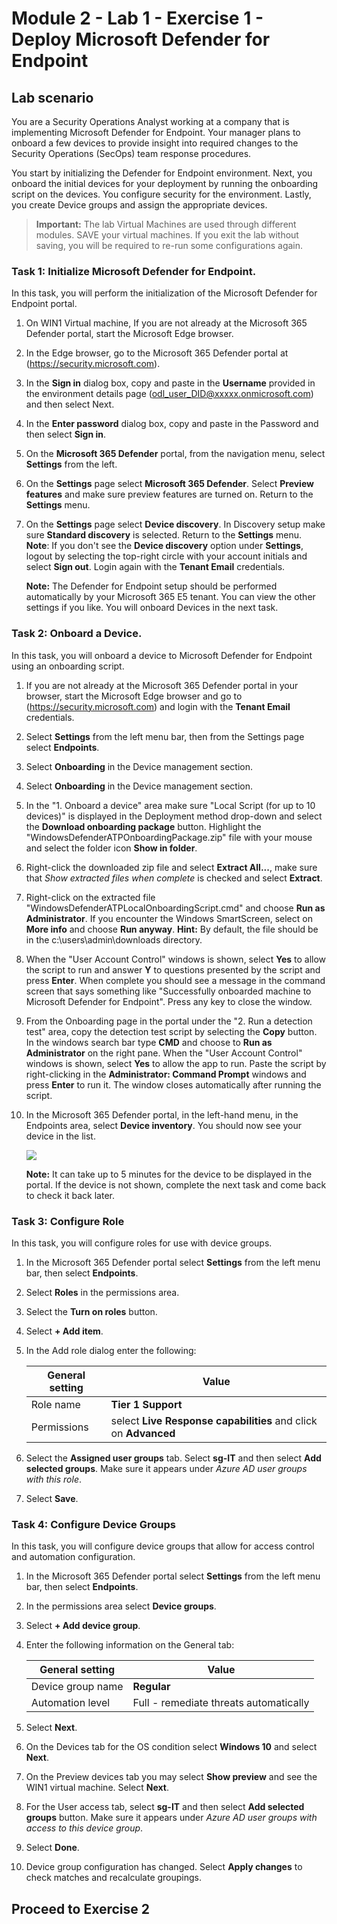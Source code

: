 # Module 2 - Lab 1 - Exercise 1 - Deploy Microsoft Defender for Endpoint

## Lab scenario

You are a Security Operations Analyst working at a company that is implementing Microsoft Defender for Endpoint. Your manager plans to onboard a few devices to provide insight into required changes to the Security Operations (SecOps) team response procedures.

You start by initializing the Defender for Endpoint environment. Next, you onboard the initial devices for your deployment by running the onboarding script on the devices. You configure security for the environment. Lastly, you create Device groups and assign the appropriate devices.

>**Important:**  The lab Virtual Machines are used through different modules. SAVE your virtual machines. If you exit the lab without saving, you will be required to re-run some configurations again.


### Task 1: Initialize Microsoft Defender for Endpoint.

In this task, you will perform the initialization of the Microsoft Defender for Endpoint portal.

1. On WIN1 Virtual machine, If you are not already at the Microsoft 365 Defender portal, start the Microsoft Edge browser.

1. In the Edge browser, go to the Microsoft 365 Defender portal at (https://security.microsoft.com).

1. In the **Sign in** dialog box, copy and paste in the **Username** provided in the environment details page (odl_user_DID@xxxxx.onmicrosoft.com) and then select Next.

1. In the **Enter password** dialog box, copy and paste in the Password and then select **Sign in**.

1. On the **Microsoft 365 Defender** portal, from the navigation menu, select **Settings** from the left.

1. On the **Settings** page select **Microsoft 365 Defender**.  Select **Preview features** and make sure preview features are turned on. Return to the **Settings** menu.

1. On the **Settings** page select **Device discovery**.  In Discovery setup make sure **Standard discovery** is selected.  Return to the **Settings** menu. **Note**: If you don't see the **Device discovery** option under **Settings**, logout by selecting the top-right circle with your account initials and select **Sign out**. Login again with the **Tenant Email** credentials.

	**Note:** The Defender for Endpoint setup should be performed automatically by your Microsoft 365 E5 tenant.  You can view the other settings if you like.  You will onboard Devices in the next task.  

### Task 2: Onboard a Device.

In this task, you will onboard a device to Microsoft Defender for Endpoint using an onboarding script.

1. If you are not already at the Microsoft 365 Defender portal in your browser, start the Microsoft Edge browser and go to (https://security.microsoft.com) and login with the **Tenant Email** credentials.

1. Select **Settings** from the left menu bar, then from the Settings page select **Endpoints**.

1. Select **Onboarding** in the Device management section.

1. Select **Onboarding** in the Device management section.

1. In the "1. Onboard a device" area make sure "Local Script (for up to 10 devices)" is displayed in the Deployment method drop-down and select the **Download onboarding package** button. Highlight the "WindowsDefenderATPOnboardingPackage.zip" file with your mouse and select the folder icon **Show in folder**.

1. Right-click the downloaded zip file and select **Extract All...**, make sure that *Show extracted files when complete* is checked and select **Extract**.

1. Right-click on the extracted file "WindowsDefenderATPLocalOnboardingScript.cmd" and choose **Run as Administrator**.  If you encounter the Windows SmartScreen, select on **More info** and choose **Run anyway**. **Hint:** By default, the file should be in the c:\users\admin\downloads directory.
    
1. When the "User Account Control" windows is shown, select **Yes** to allow the script to run and answer **Y** to questions presented by the script and press **Enter**. When complete you should see a message in the command screen that says something like "Successfully onboarded machine to Microsoft Defender for Endpoint". Press any key to close the window.

1. From the Onboarding page in the portal under the "2. Run a detection test" area, copy the detection test script by selecting the **Copy** button.  In the windows search bar type **CMD** and choose to **Run as Administrator** on the right pane. When the "User Account Control" windows is shown, select **Yes** to allow the app to run. Paste the script by right-clicking in the **Administrator: Command Prompt** windows and press **Enter** to run it. The window closes automatically after running the script.

1. In the Microsoft 365 Defender portal, in the left-hand menu, in the Endpoints area, select **Device inventory**. You should now see your device in the list.

	![](../Media/s6.png)


	**Note:** It can take up to 5 minutes for the device to be displayed in the portal. If the device is not shown, complete the next task and come back to check it back later.


### Task 3: Configure Role

In this task, you will configure roles for use with device groups.

1. In the Microsoft 365 Defender portal select **Settings** from the left menu bar, then select **Endpoints**. 

1. Select **Roles** in the permissions area.

1. Select the **Turn on roles** button.

1. Select **+ Add item**.

1. In the Add role dialog enter the following:

    |General setting|Value|
    |---|---|
    |Role name|**Tier 1 Support**|
    |Permissions|select **Live Response capabilities** and click on **Advanced**|

1. Select the **Assigned user groups** tab. Select **sg-IT** and then select **Add selected groups**. Make sure it appears under *Azure AD user groups with this role*.

1. Select **Save**.


### Task 4: Configure Device Groups

In this task, you will configure device groups that allow for access control and automation configuration.

1. In the Microsoft 365 Defender portal select **Settings** from the left menu bar, then select **Endpoints**. 

1. In the permissions area select **Device groups**.

1. Select **+ Add device group**.

1. Enter the following information on the General tab:

    |General setting|Value|
    |---|---|
    |Device group name|**Regular**|
    |Automation level|Full - remediate threats automatically|

1. Select **Next**.

1. On the Devices tab for the OS condition select **Windows 10** and select **Next**.

1. On the Preview devices tab you may select **Show preview** and see the WIN1 virtual machine.  Select **Next**.

1. For the User access tab, select **sg-IT** and then select **Add selected groups** button. Make sure it appears under *Azure AD user groups with access to this device group*.

1. Select **Done**.

1. Device group configuration has changed. Select **Apply changes** to check matches and recalculate groupings.

## Proceed to Exercise 2
